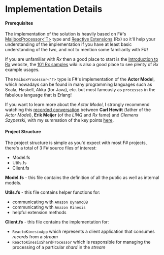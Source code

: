 Implementation Details
======================

#### Prerequisites

The implementation of the solution is heavily based on F#'s [MailboxProcessor<'T>](http://msdn.microsoft.com/en-us/library/ee370357.aspx) type and [Reactive Extensions](https://rx.codeplex.com/) (Rx) so it'll help your understanding of the implementation if you have at least basic understanding of the two, and not to mention some familiarity with F#!

If you are unfamiliar with *Rx* then a good place to start is the [Introduction to Rx](http://introtorx.com/) website, the [101 Rx samples](http://rxwiki.wikidot.com/101samples) wiki is also a good place to see plenty of *Rx* example usages.

The `MaiboxProcessor<'T>` type is F#'s implementation of the **Actor Model**, which nowadays can be found in many programming languages such as Scala, Haskell, Akka (for Java), etc. but most famously as `processes` in the fabulous language that is Erlang!

If you want to learn more about the *Actor Model*, I strongly recommend watching this [recorded conversation](http://channel9.msdn.com/Shows/Going+Deep/Hewitt-Meijer-and-Szyperski-The-Actor-Model-everything-you-wanted-to-know-but-were-afraid-to-ask) between **Carl Hewitt** (father of the *Actor Model*), **Erik Meijer** (of the *LINQ* and *Rx* fame) and *Clemens Szyperski*, with my summation of the key points [here](http://theburningmonk.com/2012/09/takeaways-from-hewitt-meijer-and-szyperskis-talk-on-the-actor-model/).

#### Project Structure

The project structure is simple as you'd expect with most F# projects, there's a total of 3 F# source files of interest:
- Model.fs
- Utils.fs
- Client.fs

**Model.fs** - this file contains the definition of all the public as well as internal models.

**Utils.fs** - this file contains helper functions for:
- communicating with `Amazon DynamoDB`
- communicating with `Amazon Kinesis`
- helpful extension methods

**Client.fs** - this file contains the implementation for:
- `ReactoKinesixApp` which represents a client application that consumes *records* from a *stream*
- `ReactoKinesixShardProcessor` which is responsible for managing the processing of a particular *shard* in the *stream*